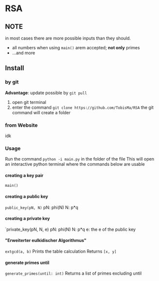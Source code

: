 # RSA
## NOTE
in most cases there are more possible inputs than they should.
- all numbers when using `main()` arem accepted; **not only** primes
- ...and more

## Install
### by git
**Advantage**: update possible by `git pull`

1. open git terminal
2. enter the command `git clone https://github.com/TobisMa/RSA`
   the git command will create a folder

### from Website
idk


### Usage
Run the command `python -i main.py` in the folder of the file
This will open an interactive python terminal where the commands below are usable

#### creating a key pair
`main()`

#### creating a public key
`public_key(pN, N)`
pN: phi(N)
N: p*q

#### creating a private key
`private_key(pN, N, e)
pN: phi(N)
N: p*q
e: the e of the public key

#### "Erweiterter eulkidischer Algorithmus"
`extgcd(a, b)`
Prints the table calculation
Returns `[x, y]`

#### generate primes until
`generate_primes(until: int)`
Returns a list of primes excluding until
